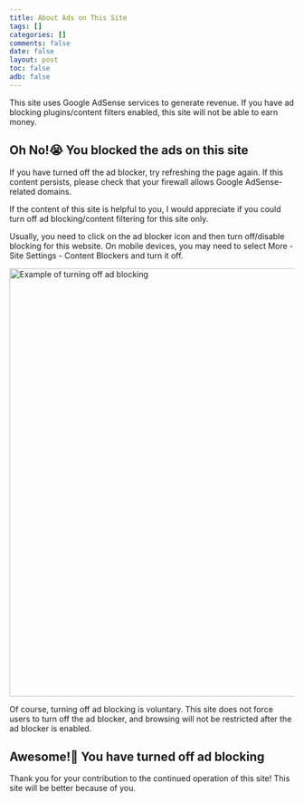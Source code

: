 ```yaml
---
title: About Ads on This Site
tags: []
categories: []
comments: false
date: false
layout: post
toc: false
adb: false
---
```


This site uses Google AdSense services to generate revenue. If you have ad blocking plugins/content filters enabled, this site will not be able to earn money.

<div class="tloC is-hidden">

## Oh No!😭 You blocked the ads on this site

If you have turned off the ad blocker, try refreshing the page again. If this content persists, please check that your firewall allows Google AdSense-related domains.

If the content of this site is helpful to you, I would appreciate if you could turn off ad blocking/content filtering for this site only.<!-- Of course, you can also choose to [donate](/transfer/) for me -->

Usually, you need to click on the ad blocker icon and then turn off/disable blocking for this website. On mobile devices, you may need to select More - Site Settings - Content Blockers and turn it off.

<picture>
  <source src="https://cdn.tloxygen.com/images/b34e39b9-d321-4bdd-7e72-4102c2ae6600/extra" media="(prefers-color-scheme: dark)" width="1148" height="752">
  <source src="https://cdn.tloxygen.com/images/b39a70f2-ad4b-443d-bebf-fb5bddc6aa00/extra" media="(prefers-color-scheme: light)" width="1152" height="756">
  <img src="https://cdn.tloxygen.com/images/b39a70f2-ad4b-443d-bebf-fb5bddc6aa00/extra" alt="Example of turning off ad blocking" width="1152" height="756" data-raw="true"/>
</picture>

Of course, turning off ad blocking is voluntary. This site does not force users to turn off the ad blocker, and browsing will not be restricted after the ad blocker is enabled.

</div>

<div class="tloD">

## Awesome!🎉 You have turned off ad blocking

Thank you for your contribution to the continued operation of this site! This site will be better because of you.

</div>
